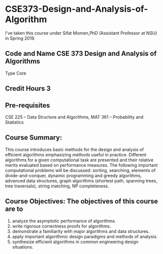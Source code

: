# CSE373-Design-and-Analysis-of-Algorithm
I've taken this course under Sifat Momen,PhD (Assistant Professor at NSU) in Spring 2019.

## Code and Name	CSE 373 Design and Analysis of Algorithms
Type	Core
## Credit Hours	3
## Pre-requisites	
CSE 225 – Data Structure and Algorithms, MAT 361 – Probability and Statistics
## Course Summary: 
This course introduces basic methods for the design and analysis of efficient algorithms emphasizing methods useful in practice. Different algorithms for a given computational task are presented and their relative merits evaluated based on performance measures. The following important computational problems will be discussed: sorting, searching, elements of divide-and-conquer, dynamic programming and greedy algorithms, advanced data structures, graph algorithms (shortest path, spanning trees, tree traversals), string matching, NP completeness.

## Course Objectives: The objectives of this course are to

1. analyze the asymptotic performance of algorithms.
2. write rigorous correctness proofs for algorithms.
3. demonstrate a familiarity with major algorithms and data structures.
4. apply important algorithmic design paradigms and methods of analysis.
5. synthesize efficient algorithms in common engineering design situations.
